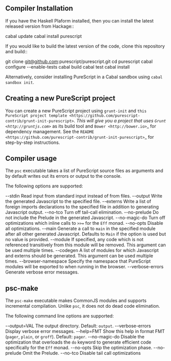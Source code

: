 Compiler Installation
---------------------

If you have the Haskell Plaform installed, then you can install the latest released version from Hackage::

  cabal update
  cabal install purescript

If you would like to build the latest version of the code, clone this repository and build::

  git clone git@github.com:purescript/purescript.git
  cd purescript
  cabal configure --enable-tests
  cabal build
  cabal test
  cabal install

Alternatively, consider installing PureScript in a Cabal sandbox using ``cabal sandbox init``.

Creating a new PureScript project
---------------------------------

You can create a new PureScript project using ``grunt-init`` and `this PureScript project template <https://github.com/purescript-contrib/grunt-init-purescript>`_. This will give you a project that uses `Grunt <http://gruntjs.com>`_ as its build tool and `Bower <http://bower.io>`_ for dependency management. See the `README <https://github.com/purescript-contrib/grunt-init-purescript>`_ for step-by-step instructions.

Compiler usage
--------------

The `psc` executable takes a list of PureScript source files as arguments and by default writes out its errors or output to the console.

The following options are supported:

--stdin                Read input from standard input instead of from files.
--output               Write the generated Javascript to the specified file.
--externs              Write a list of foreign imports declarations to the specified file in addition to generating Javascript output.
--no-tco               Turn off tail-call elimination.
--no-prelude           Do not include the Prelude in the generated Javascript.
--no-magic-do          Turn off optimizations which inline calls to ``>>=`` for the ``Eff`` monad.
--no-opts              Disable all optimizations.
--main                 Generate a call to ``main`` in the specified module after all other generated Javascript. Defaults to ``Main`` if the option is used but no value is provided.
--module               If specified, any code which is not referenced transitively from this module will be removed. This argument can be used multiple times.
--codegen              A list of modules for which Javascript and externs should be generated. This argument can be used multiple times.
--browser-namespace    Specify the namespace that PureScript modules will be exported to when running in the browser.
--verbose-errors       Generate verbose error messages.

psc-make
--------

The ``psc-make`` executable makes CommonJS modules and supports incremental compilation. Unlike ``psc``, it does not do dead code elimination.

The following command line options are supported:

--output=VAL           The output directory. Default: ``output``.
--verbose-errors       Display verbose error messages.
--help=FMT             Show this help in format FMT (``pager``, ``plain``, or ``groff``). Default: ``pager``.
--no-magic-do          Disable the optimization that overloads the ``do`` keyword to generate efficient code specifically for the ``Eff`` monad.
--no-opts              Skip the optimization phase.
--no-prelude           Omit the Prelude.
--no-tco               Disable tail call optimizations